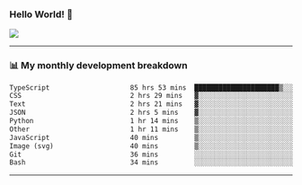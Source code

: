 ### Hello World! 👋

<a>
  <img align="center" src="https://github-readme-stats.vercel.app/api?username=megatunger&count_private=true&include_all_commits=true&bg_color=30,56CCF2,2F80ED&title_color=fff&text_color=fff" />
</a>

------
### 📊 My monthly development breakdown

<!--START_SECTION:waka-->

```txt
TypeScript                    85 hrs 53 mins  █████████████████████▒░░░   85.71 %
CSS                           2 hrs 29 mins   ▓░░░░░░░░░░░░░░░░░░░░░░░░   02.48 %
Text                          2 hrs 21 mins   ▓░░░░░░░░░░░░░░░░░░░░░░░░   02.36 %
JSON                          2 hrs 5 mins    ▓░░░░░░░░░░░░░░░░░░░░░░░░   02.08 %
Python                        1 hr 14 mins    ▒░░░░░░░░░░░░░░░░░░░░░░░░   01.23 %
Other                         1 hr 11 mins    ▒░░░░░░░░░░░░░░░░░░░░░░░░   01.20 %
JavaScript                    40 mins         ▒░░░░░░░░░░░░░░░░░░░░░░░░   00.68 %
Image (svg)                   40 mins         ▒░░░░░░░░░░░░░░░░░░░░░░░░   00.67 %
Git                           36 mins         ░░░░░░░░░░░░░░░░░░░░░░░░░   00.60 %
Bash                          34 mins         ░░░░░░░░░░░░░░░░░░░░░░░░░   00.58 %
```

<!--END_SECTION:waka-->

------
